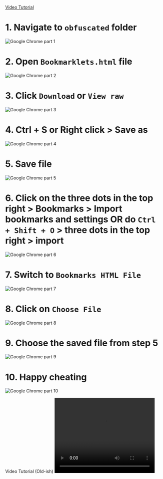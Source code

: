 [Video Tutorial](https://github.com/Minesraft2/Blooket-Cheats/blob/main/tutorial/GoogleChrome.md#Video-Tutorial-Old-ish)
# 1. Navigate to `obfuscated` folder
![Google Chrome part 1](/tutorial/chrome/part%20(1).png)
# 2. Open `Bookmarklets.html` file
![Google Chrome part 2](/tutorial/chrome/part%20(2).png)
# 3. Click `Download` or `View raw`
![Google Chrome part 3](/tutorial/chrome/part%20(3).png)
# 4. Ctrl + S or Right click > Save as
![Google Chrome part 4](/tutorial/chrome/part%20(4).png)
# 5. Save file
![Google Chrome part 5](/tutorial/chrome/part%20(5).png)
# 6. Click on the three dots in the top right > Bookmarks > Import bookmarks and settings **OR** do `Ctrl + Shift + O` > three dots in the top right > import
![Google Chrome part 6](/tutorial/chrome/part%20(6).png)
# 7. Switch to `Bookmarks HTML File`
![Google Chrome part 7](/tutorial/chrome/part%20(7).png)
# 8. Click on `Choose File`
![Google Chrome part 8](/tutorial/chrome/part%20(8).png)
# 9. Choose the saved file from step 5
![Google Chrome part 9](/tutorial/chrome/part%20(9).png)
# 10. Happy cheating
![Google Chrome part 10](/tutorial/chrome/part%20(10).png)

Video Tutorial (Old-ish)
<video width="320" height="240" controls>
  <source src="chrome/tutorial.mp4" type="video/mp4">
</video>
